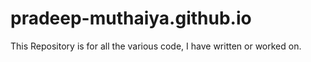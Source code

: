 # pradeep-muthaiya.github.io

This Repository is for all the various code, I have written or worked on.
